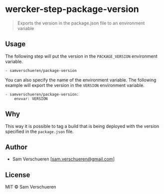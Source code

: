 # wercker-step-package-version

> Exports the version in the package.json file to an environment variable

## Usage

The following step will put the version in the `PACKAGE_VERSION` environment variable.

```
- samverschueren/package-version
```

You can also specify the name of the environment variable. The following example will export the
version in the `VERSION` environment variable.

```
- samverschueren/package-version:
    envvar: VERSION
```

## Why

This way it is possible to tag a build that is being deployed with the version specified in the
`package.json` file.

## Author

- Sam Verschueren [<sam.verschueren@gmail.com>]

## License

MIT © Sam Verschueren